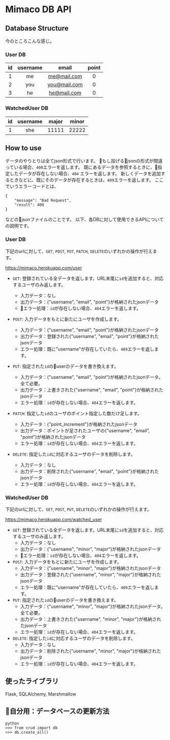 # Mimaco DB API
## Database Structure
今のところこんな感じ。

### User DB
| id | username | email | point|
|:---:|:---:|:---:|:---:|
| 1 | me | me@mail.com | 0 |
| 2 | you | you@mail.com | 0 |
| 3 | he | he@mail.com | 0 |


### WatchedUser DB
| id | username | major | minor|
|:---:|:---:|:---:|:---:|
| 1 | she | 11111 | 22222 |


## How to use
データのやりとりは全てjson形式で行います。
もし投げるjsonの形式が間違っている場合、`400`エラーを返します。
既にあるデータを参照するときに、指定したデータが存在しない場合、`404` エラーを返します。
新しくデータを追加するときなどに、既にそのデータが存在するときは、`409`エラーを返します。
ここでいうエラーコードとは、
```
{
    "message": "Bad Request",
    "result": 400
}
```
などのjsonファイルのことです。
以下、各DBに対して使用できるAPIについての説明です。

### User DB
下記のurlに対して、`GET`, `POST`, `PUT`, `PATCH`, `DELETE`のいずれかの操作が行えます。

https://mimaco.herokuapp.com/user

* `GET`: 登録されている全データを返します。URL末尾に`id`を追加すると、対応するユーザのみ返します。
  * 入力データ：なし
  * 出力データ：{"username", "email", "point"}が格納されたjsonデータ
  * エラー処理：`id`が存在しない場合、`404`エラーを返します。
* `POST`: 入力データをもとに新たにユーザを作成します。
  * 入力データ：{"username", "email", "point"}が格納されたjsonデータ
  * 出力データ：登録された{"username", "email", "point"}が格納されたjsonデータ
  * エラー処理：既に"username"が存在していたら、`409`エラーを返します。
* `PUT`: 指定された`id`のuserのデータを書き換えます。
  * 入力データ：{"username", "email", "point"}が格納されたjsonデータ。全て必要。
  * 出力データ：上書きされた{"username", "email", "point"}が格納されたjsonデータ
  * エラー処理：`id`が存在しない場合、`404`エラーを返します。
* `PATCH`: 指定した`id`のユーザのポイント指定した数だけ足します。
  * 入力データ：{"point_increment"}が格納されたjsonデータ
  * 出力データ：ポイントが足されたユーザの{"username", "email", "point"}が格納されたjsonデータ
  * エラー処理：`id`が存在しない場合、`404`エラーを返します。

* `DELETE`: 指定した`id`に対応するユーザのデータを削除します。
  * 入力データ：なし
  * 出力データ：削除された{"username", "email", "point"}が格納されたjsonデータ
  * エラー処理：`id`が存在しない場合、`404`エラーを返します。


### WatchedUser DB
下記のurlに対して、`GET`, `POST`, `PUT`, `DELETE`のいずれかの操作が行えます。

https://mimaco.herokuapp.com/watched_user

* `GET`: 登録されている全データを返します。URL末尾に`id`を追加すると、対応するユーザのみ返します。
  * 入力データ：なし
  * 出力データ：{"username", "minor", "major"}が格納されたjsonデータ
  * エラー処理：`id`が存在しない場合、`404`エラーを返します。
* `POST`: 入力データをもとに新たにユーザを作成します。
  * 入力データ：{"username", "minor", "major"}が格納されたjsonデータ
  * 出力データ：登録された{"username", "minor", "major"}が格納されたjsonデータ
  * エラー処理：既に"username"が存在していたら、`409`エラーを返します。
* `PUT`: 指定された`id`のuserのデータを書き換えます。
  * 入力データ：{"username", "minor", "major"}が格納されたjsonデータ。全て必要。
  * 出力データ：上書きされた{"username", "minor", "major"}が格納されたjsonデータ
  * エラー処理：`id`が存在しない場合、`404`エラーを返します。
* `DELETE`: 指定した`id`に対応するユーザのデータを削除します。
  * 入力データ：なし
  * 出力データ：削除された{"username", "minor", "major"}が格納されたjsonデータ
  * エラー処理：`id`が存在しない場合、`404`エラーを返します。


## 使ったライブラリ
Flask, SQLAlchemy, Marshmallow


## 自分用：データベースの更新方法
    python
    >>> from crud import db
    >>> db.create_all()
